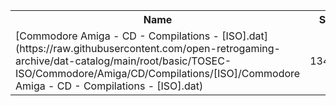 <table>
<tr><th>Name</th><th>Size</th></tr>
<tr><td>
[Commodore Amiga - CD - Compilations - [ISO].dat](https://raw.githubusercontent.com/open-retrogaming-archive/dat-catalog/main/root/basic/TOSEC-ISO/Commodore/Amiga/CD/Compilations/[ISO]/Commodore Amiga - CD - Compilations - [ISO].dat)
</td><td>134781</td></tr>
</table>
